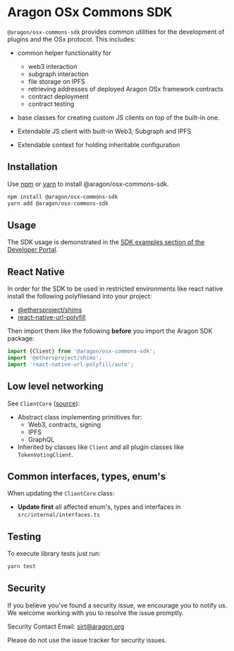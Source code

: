 # Aragon OSx Commons SDK

`@aragon/osx-commons-sdk` provides common utilities for the development of plugins and the OSx protocol. This includes:

- common helper functionality for
  - web3 interaction
  - subgraph interaction
  - file storage on IPFS
  - retrieving addresses of deployed Aragon OSx framework contracts
  - contract deployment
  - contract testing
- base classes for creating custom JS clients on top of the built-in one.

- Extendable JS client with built-in Web3, Subgraph and IPFS
- Extendable context for holding inheritable configuration

## Installation

Use [npm](https://www.npmjs.com/) or [yarn](https://yarnpkg.com/) to install
@aragon/osx-commons-sdk.

```bash
npm install @aragon/osx-commons-sdk
yarn add @aragon/osx-commons-sdk
```

## Usage

The SDK usage is demonstrated in the
[SDK examples section of the Developer Portal](https://devs.aragon.org/docs/sdk/examples/).

## React Native

In order for the SDK to be used in restricted environments like react native
install the following polyfilesand into your project:

- [@ethersproject/shims](https://www.npmjs.com/package/@ethersproject/shims)
- [react-native-url-polyfill](https://www.npmjs.com/package/react-native-url-polyfill)

Then import them like the following **before** you import the Aragon SDK
package:

```javascript
import {Client} from '@aragon/osx-commons-sdk';
import '@ethersproject/shims';
import 'react-native-url-polyfill/auto';
```

## Low level networking

See `ClientCore` ([source](./src/internal/core.ts)):

- Abstract class implementing primitives for:
  - Web3, contracts, signing
  - IPFS
  - GraphQL
- Inherited by classes like `Client` and all plugin classes like
  `TokenVotingClient`.

## Common interfaces, types, enum's

When updating the `ClientCore` class:

- **Update first** all affected enum's, types and interfaces in
  `src/internal/interfaces.ts`

## Testing

To execute library tests just run:

```bash
yarn test
```

## Security

If you believe you've found a security issue, we encourage you to notify us. We welcome working with you to resolve the issue promptly.

Security Contact Email: sirt@aragon.org

Please do not use the issue tracker for security issues.
